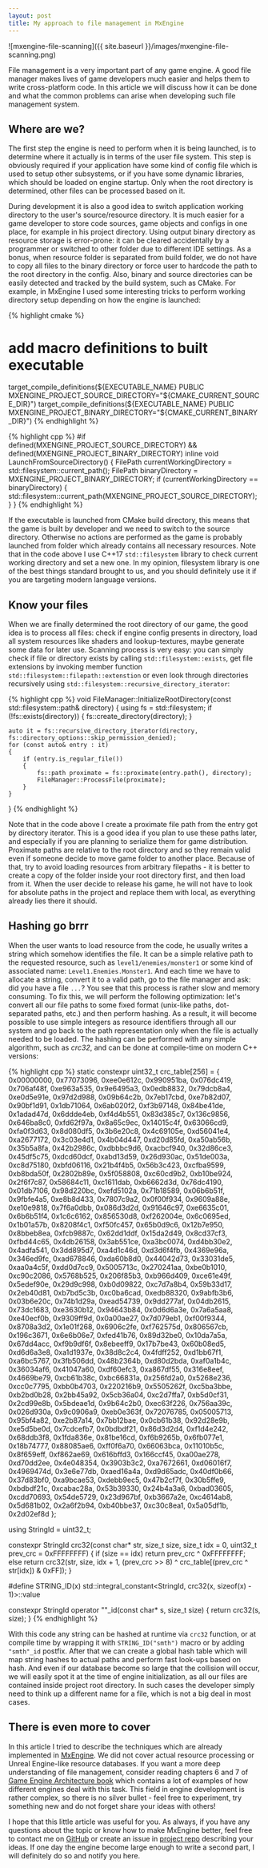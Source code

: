 ```yaml
---
layout: post
title: My approach to file management in MxEngine
---
```


![mxengine-file-scanning]({{ site.baseurl }}/images/mxengine-file-scanning.png)

File management is a very important part of any game engine. A good file manager makes lives of game developers much easier and helps them to write cross-platform code. In this article we will discuss how it can be done and what the common problems can arise when developing such file management system.

## Where are we?

The first step the engine is need to perform when it is being launched, is to determine where it actually is in terms of the user file system. This step is obviously required if your application have some kind of config file which is used to setup other subsystems, or if you have some dynamic libraries, which should be loaded on engine startup. Only when the root directory is determined, other files can be processed based on it.

During development it is also a good idea to switch application working directory to the user's source/resource directory. It is much easier for a game developer to store code sources, game objects and configs in one place, for example in his project directory. Using output binary directory as resource storage is error-prone: it can be cleared accidentally by a programmer or switched to other folder due to different IDE settings. As a bonus, when resource folder is separated from build folder, we do not have to copy all files to the binary directory or force user to hardcode the path to the root directory in the config. Also, binary and source directories can be easily detected and tracked by the build system, such as CMake. For example, in MxEngine I used some interesting tricks to perform working directory setup depending on how the engine is launched:

{% highlight cmake %}
# add macro definitions to built executable
target_compile_definitions(${EXECUTABLE_NAME} PUBLIC MXENGINE_PROJECT_SOURCE_DIRECTORY="${CMAKE_CURRENT_SOURCE_DIR}")
target_compile_definitions(${EXECUTABLE_NAME} PUBLIC MXENGINE_PROJECT_BINARY_DIRECTORY="${CMAKE_CURRENT_BINARY_DIR}")
{% endhighlight %}

{% highlight cpp %}
#if defined(MXENGINE_PROJECT_SOURCE_DIRECTORY) && defined(MXENGINE_PROJECT_BINARY_DIRECTORY)
inline void LaunchFromSourceDirectory()
{
	FilePath currentWorkingDirectory = std::filesystem::current_path();
	FilePath binaryDirectory = MXENGINE_PROJECT_BINARY_DIRECTORY;
	if (currentWorkingDirectory == binaryDirectory)
	{
		std::filesystem::current_path(MXENGINE_PROJECT_SOURCE_DIRECTORY);
	}
}
{% endhighlight %}

If the executable is launched from CMake build directory, this means that the game is built by developer and we need to switch to the source directory. Otherwise no actions are performed as the game is probably launched from folder which already contains all necessary resources. Note that in the code above I use C++17 `std::filesystem` library to check current working directory and set a new one. In my opinion, filesystem library is one of the best things standard brought to us, and you should definitely use it if you are targeting modern language versions.

## Know your files

When we are finally determined the root directory of our game, the good idea is to process all files: check if engine config presents in directory, load all system resources like shaders and lookup-textures, maybe generate some data for later use. Scanning process is very easy: you can simply check if file or directory exists by calling `std::filesystem::exists`, get file extensions by invoking member function `std::filesystem::filepath::extenstion` or even look through directories recursively using `std::filesystem::recursive_directory_iterator`:

{% highlight cpp %}
void FileManager::InitializeRootDirectory(const std::filesystem::path& directory)
{
    using fs = std::filesystem;
	if (!fs::exists(directory))
    {
        fs::create_directory(directory);
    }
    
    auto it = fs::recursive_directory_iterator(directory, fs::directory_options::skip_permission_denied);
    for (const auto& entry : it)
    {
        if (entry.is_regular_file())
        {
       	    fs::path proximate = fs::proximate(entry.path(), directory);
            FileManager::ProcessFile(proximate);
        }
    }    
}
{% endhighlight %}

 Note that in the code above I create a proximate file path from the entry got by directory iterator. This is a good idea if you plan to use these paths later, and especially if you are planning to serialize them for game distribution. Proximate paths are relative to the root directory and so they remain valid even if someone decide to move game folder to another place. Because of that, try to avoid loading resources from arbitrary filepaths - it is better to create a copy of the folder inside your root directory first, and then load from it. When the user decide to release his game, he will not have to look for absolute paths in the project and replace them with local, as everything already lies there it should.

## Hashing go brrr

When the user wants to load resource from the code, he usually writes a string which somehow identifies the file. It can be a simple relative path to the requested resource, such as `level1/enemies/monster1` or some kind of associated name: `Level1.Enemies.Monster1`. And each time we have to allocate a string, convert it to a valid path, go to the file manager and ask: did you have a file `...`? You see that this process is rather slow and memory consuming. To fix this, we will perform the following optimization: let's convert all our file paths to some fixed format (unix-like paths, dot-separated paths, etc.) and then perform hashing. As a result, it will become possible to use simple integers as resource identifiers through all our system and go back to the path representation only when the file is actually needed to be loaded. The hashing can be performed with any simple algorithm, such as *crc32*, and can be done at compile-time on modern C++ versions:

{% highlight cpp %}
static constexpr uint32_t crc_table[256] =
{
	0x00000000, 0x77073096, 0xee0e612c, 0x990951ba, 0x076dc419, 0x706af48f,
	0xe963a535, 0x9e6495a3, 0x0edb8832, 0x79dcb8a4, 0xe0d5e91e, 0x97d2d988,
	0x09b64c2b, 0x7eb17cbd, 0xe7b82d07, 0x90bf1d91, 0x1db71064, 0x6ab020f2,
	0xf3b97148, 0x84be41de, 0x1adad47d, 0x6ddde4eb, 0xf4d4b551, 0x83d385c7,
	0x136c9856, 0x646ba8c0, 0xfd62f97a, 0x8a65c9ec, 0x14015c4f, 0x63066cd9,
	0xfa0f3d63, 0x8d080df5, 0x3b6e20c8, 0x4c69105e, 0xd56041e4, 0xa2677172,
	0x3c03e4d1, 0x4b04d447, 0xd20d85fd, 0xa50ab56b, 0x35b5a8fa, 0x42b2986c,
	0xdbbbc9d6, 0xacbcf940, 0x32d86ce3, 0x45df5c75, 0xdcd60dcf, 0xabd13d59,
	0x26d930ac, 0x51de003a, 0xc8d75180, 0xbfd06116, 0x21b4f4b5, 0x56b3c423,
	0xcfba9599, 0xb8bda50f, 0x2802b89e, 0x5f058808, 0xc60cd9b2, 0xb10be924,
	0x2f6f7c87, 0x58684c11, 0xc1611dab, 0xb6662d3d, 0x76dc4190, 0x01db7106,
	0x98d220bc, 0xefd5102a, 0x71b18589, 0x06b6b51f, 0x9fbfe4a5, 0xe8b8d433,
	0x7807c9a2, 0x0f00f934, 0x9609a88e, 0xe10e9818, 0x7f6a0dbb, 0x086d3d2d,
	0x91646c97, 0xe6635c01, 0x6b6b51f4, 0x1c6c6162, 0x856530d8, 0xf262004e,
	0x6c0695ed, 0x1b01a57b, 0x8208f4c1, 0xf50fc457, 0x65b0d9c6, 0x12b7e950,
	0x8bbeb8ea, 0xfcb9887c, 0x62dd1ddf, 0x15da2d49, 0x8cd37cf3, 0xfbd44c65,
	0x4db26158, 0x3ab551ce, 0xa3bc0074, 0xd4bb30e2, 0x4adfa541, 0x3dd895d7,
	0xa4d1c46d, 0xd3d6f4fb, 0x4369e96a, 0x346ed9fc, 0xad678846, 0xda60b8d0,
	0x44042d73, 0x33031de5, 0xaa0a4c5f, 0xdd0d7cc9, 0x5005713c, 0x270241aa,
	0xbe0b1010, 0xc90c2086, 0x5768b525, 0x206f85b3, 0xb966d409, 0xce61e49f,
	0x5edef90e, 0x29d9c998, 0xb0d09822, 0xc7d7a8b4, 0x59b33d17, 0x2eb40d81,
	0xb7bd5c3b, 0xc0ba6cad, 0xedb88320, 0x9abfb3b6, 0x03b6e20c, 0x74b1d29a,
	0xead54739, 0x9dd277af, 0x04db2615, 0x73dc1683, 0xe3630b12, 0x94643b84,
	0x0d6d6a3e, 0x7a6a5aa8, 0xe40ecf0b, 0x9309ff9d, 0x0a00ae27, 0x7d079eb1,
	0xf00f9344, 0x8708a3d2, 0x1e01f268, 0x6906c2fe, 0xf762575d, 0x806567cb,
	0x196c3671, 0x6e6b06e7, 0xfed41b76, 0x89d32be0, 0x10da7a5a, 0x67dd4acc,
	0xf9b9df6f, 0x8ebeeff9, 0x17b7be43, 0x60b08ed5, 0xd6d6a3e8, 0xa1d1937e,
	0x38d8c2c4, 0x4fdff252, 0xd1bb67f1, 0xa6bc5767, 0x3fb506dd, 0x48b2364b,
	0xd80d2bda, 0xaf0a1b4c, 0x36034af6, 0x41047a60, 0xdf60efc3, 0xa867df55,
	0x316e8eef, 0x4669be79, 0xcb61b38c, 0xbc66831a, 0x256fd2a0, 0x5268e236,
	0xcc0c7795, 0xbb0b4703, 0x220216b9, 0x5505262f, 0xc5ba3bbe, 0xb2bd0b28,
	0x2bb45a92, 0x5cb36a04, 0xc2d7ffa7, 0xb5d0cf31, 0x2cd99e8b, 0x5bdeae1d,
	0x9b64c2b0, 0xec63f226, 0x756aa39c, 0x026d930a, 0x9c0906a9, 0xeb0e363f,
	0x72076785, 0x05005713, 0x95bf4a82, 0xe2b87a14, 0x7bb12bae, 0x0cb61b38,
	0x92d28e9b, 0xe5d5be0d, 0x7cdcefb7, 0x0bdbdf21, 0x86d3d2d4, 0xf1d4e242,
	0x68ddb3f8, 0x1fda836e, 0x81be16cd, 0xf6b9265b, 0x6fb077e1, 0x18b74777,
	0x88085ae6, 0xff0f6a70, 0x66063bca, 0x11010b5c, 0x8f659eff, 0xf862ae69,
	0x616bffd3, 0x166ccf45, 0xa00ae278, 0xd70dd2ee, 0x4e048354, 0x3903b3c2,
	0xa7672661, 0xd06016f7, 0x4969474d, 0x3e6e77db, 0xaed16a4a, 0xd9d65adc,
	0x40df0b66, 0x37d83bf0, 0xa9bcae53, 0xdebb9ec5, 0x47b2cf7f, 0x30b5ffe9,
	0xbdbdf21c, 0xcabac28a, 0x53b39330, 0x24b4a3a6, 0xbad03605, 0xcdd70693,
	0x54de5729, 0x23d967bf, 0xb3667a2e, 0xc4614ab8, 0x5d681b02, 0x2a6f2b94,
	0xb40bbe37, 0xc30c8ea1, 0x5a05df1b, 0x2d02ef8d
};

using StringId = uint32_t;

constexpr StringId crc32(const char* str, size_t size, size_t idx = 0, uint32_t prev_crc = 0xFFFFFFFF)
{
	if (size == idx)
		return prev_crc ^ 0xFFFFFFFF;
	else
		return crc32(str, size, idx + 1, (prev_crc >> 8) ^ crc_table[(prev_crc ^ str[idx]) & 0xFF]);
}

#define STRING_ID(x) std::integral_constant<StringId, crc32(x, sizeof(x) - 1)>::value

constexpr StringId operator ""_id(const char* s, size_t size)
{
	return crc32(s, size);
}
{% endhighlight %}

With this code any string can be hashed at runtime via `crc32` function, or at compile time by wrapping it with `STRING_ID("smth")` macro or by adding `"smth"_id` postfix. After that we can create a global hash table which will map string hashes to actual paths and perform fast look-ups based on hash. And even if our database become so large that the collision will occur, we will easily spot it at the time of engine initialization, as all our files are contained inside project root directory. In such cases the developer simply need to think up a different name for a file, which is not a big deal in most cases.

## There is even more to cover

In this article I tried to describe the techniques which are already implemented in [MxEngine](https://github.com/asc-community/MxEngine). We did not cover actual resource processing or Unreal Engine-like resource databases. If you want a more deep understanding of file management, consider reading chapters 6 and 7 of [Game Engine Architecture book](https://www.gameenginebook.com/) which contains a lot of examples of how different engines deal with this task. This field in engine development is rather complex, so there is no silver bullet - feel free to experiment, try something new and do not forget share your ideas with others!

I hope that this little article was useful for you. As always, if you have any questions about the topic or know how to make MxEngine better, feel free to contact me on [GitHub](https://github.com/MomoDeve) or create an issue in [project repo](https://github.com/asc-community/MxEngine/issues) describing your ideas. If one day the engine become large enough to write a second part, I will definitely do so and notify you here. 
